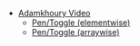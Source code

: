 * [Adamkhoury Video](http://www.developphp.com/video/JavaScript/Change-CSS-Class-Style-className-Toggle-Tutorial)
	* [Pen/Toggle (elementwise)](https://codepen.io/anon/pen/LeMoZg)
	* [Pen/Toggle (arraywise)](https://codepen.io/anon/pen/ppqmeP)
